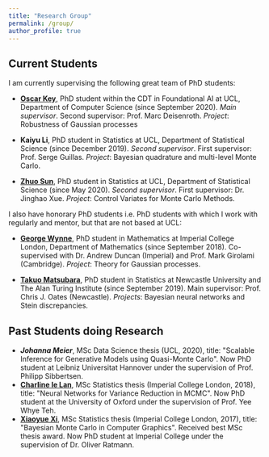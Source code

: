 ```yaml
---
title: "Research Group"
permalink: /group/
author_profile: true
---
```




## Current Students

I am currently supervising the following great team of PhD students:

* [**Oscar Key**](https://oscarkey.github.io), PhD student within the CDT in Foundational AI at UCL, Department of Computer Science (since September 2020). *Main supervisor*. Second supervisor: Prof. Marc Deisenroth. *Project*: Robustness of Gaussian processes

* **Kaiyu Li**, PhD student in Statistics at UCL, Department of Statistical Science (since December 2019). *Second supervisor*. First supervisor: Prof. Serge Guillas. *Project*: Bayesian quadrature and multi-level Monte Carlo. 

* [**Zhuo Sun**](https://jz-fun.github.io), PhD student in Statistics at UCL, Department of Statistical Science (since May 2020). *Second supervisor*. First supervisor: Dr. Jinghao Xue. *Project*: Control Variates for Monte Carlo Methods.

I also have honorary PhD students i.e. PhD students with which I work with regularly and mentor, but that are not based at UCL:

* [**George Wynne**](https://georgewynne.github.io/), PhD student in Mathematics at Imperial College London, Department of Mathematics (since September 2018). Co-supervised with Dr. Andrew Duncan (Imperial) and Prof. Mark Girolami (Cambridge). *Project*: Theory for Gaussian processes.

* [**Takuo Matsubara**](https://sites.google.com/view/takuomatsubara/home), PhD student in Statistics at Newcastle University and The Alan Turing Institute (since September 2019). Main supervisor: Prof. Chris J. Oates (Newcastle). *Projects*: Bayesian neural networks and Stein discrepancies.


## Past Students doing Research

* ***Johanna Meier***, MSc Data Science thesis (UCL, 2020), title: "Scalable Inference for Generative
Models using Quasi-Monte Carlo". Now PhD student at Leibniz Universitat Hannover under the supervision of Prof. Philipp Sibbertsen.
* [**Charline le Lan**](http://csml.stats.ox.ac.uk/people/lelan/), MSc Statistics thesis (Imperial College London, 2018), title: "Neural Networks for Variance Reduction in MCMC". Now PhD student at the University of Oxford under the supervision of Prof. Yee Whye Teh. 
* [**Xiaoyue Xi**](https://www.researchgate.net/profile/Xiaoyue_Xi), MSc Statistics thesis (Imperial College London, 2017), title: "Bayesian Monte Carlo in Computer Graphics". Received best MSc thesis award. Now PhD student at Imperial College under the supervision of Dr. Oliver Ratmann. 

